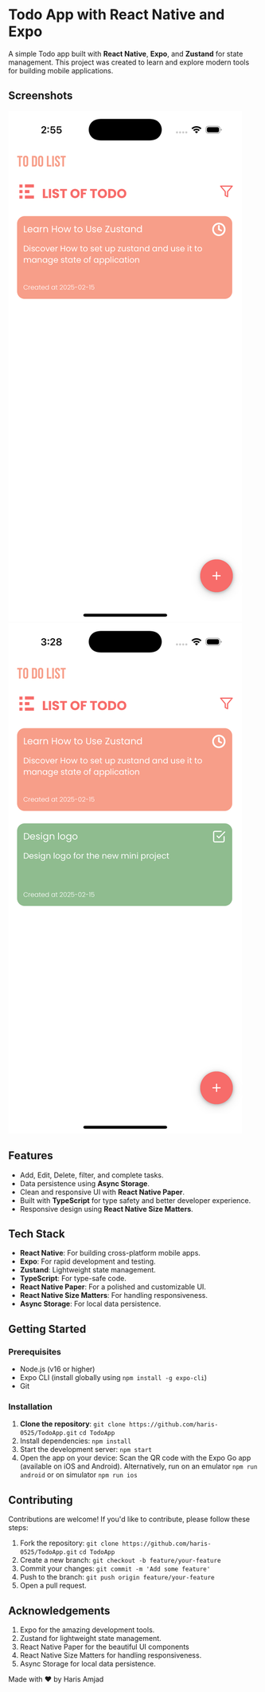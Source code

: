 # Todo App with React Native and Expo

A simple Todo app built with **React Native**, **Expo**, and **Zustand** for state management. This project was created to learn and explore modern tools for building mobile applications.

## Screenshots
![App Screenshot 1](./screenshots/screenshot1.png)
![App Screenshot 2](./screenshots/screenshot4.png)

## Features
- Add, Edit, Delete, filter, and complete tasks.
- Data persistence using **Async Storage**.
- Clean and responsive UI with **React Native Paper**.
- Built with **TypeScript** for type safety and better developer experience.
- Responsive design using **React Native Size Matters**.

## Tech Stack
- **React Native**: For building cross-platform mobile apps.
- **Expo**: For rapid development and testing.
- **Zustand**: Lightweight state management.
- **TypeScript**: For type-safe code.
- **React Native Paper**: For a polished and customizable UI.
- **React Native Size Matters**: For handling responsiveness.
- **Async Storage**: For local data persistence.

## Getting Started

### Prerequisites
- Node.js (v16 or higher)
- Expo CLI (install globally using `npm install -g expo-cli`)
- Git

### Installation
1. **Clone the repository**:
   `git clone https://github.com/haris-0525/TodoApp.git`
   `cd TodoApp`
2. Install dependencies:
 `npm install`
3. Start the development server:
 `npm start`
4. Open the app on your device:
   Scan the QR code with the Expo Go app (available on iOS and Android).
   Alternatively, run on an emulator
   `npm run android` or on simulator `npm run ios`

## Contributing
Contributions are welcome! If you'd like to contribute, please follow these steps:

1. Fork the repository:
 `git clone https://github.com/haris-0525/TodoApp.git`
 `cd TodoApp`
3. Create a new branch:
`git checkout -b feature/your-feature`
4. Commit your changes: 
`git commit -m 'Add some feature'`
5. Push to the branch:
`git push origin feature/your-feature`
6. Open a pull request.

## Acknowledgements
1. Expo for the amazing development tools.
2. Zustand for lightweight state management.
3. React Native Paper for the beautiful UI components
4. React Native Size Matters for handling responsiveness.
5. Async Storage for local data persistence.

Made with ❤️ by Haris Amjad
